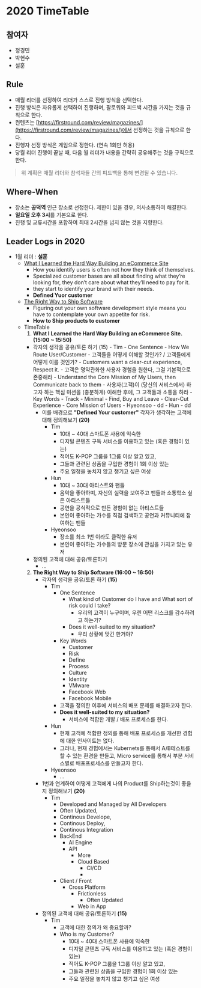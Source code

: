 # 2020 TimeTable

## 참여자

- 정경민
- 박현수
- 설훈


## Rule

- 매월 리더를 선정하여 리더가 스스로 진행 방식을 선택한다.
- 진행 방식은 자유롭게 선택하여 진행하며, 팔로워와 피드백 시간을 가지는 것을 규칙으로 한다.
- 컨텐츠는 [https://firstround.com/review/magazines/](https://firstround.com/review/magazines/)에서 선정하는 것을 규칙으로 한다.
- 진행자 선정 방식은 게임으로 정한다. (연속 1회만 허용)
- 당월 리더 진행이 끝날 때, 다음 월 리더가 내용을 간략히 공유해주는 것을 규칙으로 한다.

> 위 계획은 매월 리더와 참석자들 간의 피드백을 통해 변경될 수 있습니다.

## Where-When

- 장소는 **공덕역** 인근 장소로 선정한다. 제한이 있을 경우, 의사소통하여 해결한다.
- **일요일 오후 3시**를 기본으로 한다.
- 진행 및 교류시간을 포함하여 최대 2시간을 넘지 않는 것을 지향한다.

## Leader Logs in 2020

- 1월 리더 : **설훈**
    - [What I Learned the Hard Way Building an eCommerce Site](https://firstround.com/review/What-I-Learned-the-Hard-Way-Building-an-E-Commerce-Site/)
        - How you identify users is often not how they think of themselves.
        - Specialized customer bases are all about finding what they’re looking for, they don’t care about what they’ll need to pay for it.
        - they start to identify your brand with their needs.
        - **Defined Yuor customer**
    - [The Right Way to Ship Software](https://firstround.com/review/the-right-way-to-ship-software/)
        - Figuring out your own software development style means you have to contemplate your own appetite for risk.
        - **How to Ship products to customer**
    - TimeTable
    	1. **What I Learned the Hard Way Building an eCommerce Site. (15:00 ~ 15:50)**
  	  	- 각자의 생각을 공유/토론 하기 (15)
              - Tim
                  - One Sentence
                      - How We Route User/Customer
                          - 고객들을 어떻게 이해할 것인가? / 고객들에게 어떻게 이를 것인가?
                      - Customers want a clear-cut experience, Respect it.
                          - 고객은 명약관화한 사용자 경험을 원한다, 그걸 기본적으로 존중해라
                      - Understand the Core Mission of My Users, then Communicate back to them
                          - 사용자(고객)이 (당신의 서비스에서) 하고자 하는 핵심 미션을 (충분하게) 이해한 후에, 그 고객들과 소통을 하라
                  - Key Words
                      - Track
                      - Minimal
                      - Find, Buy and Leave
                      - Clear-Cut Experience
                      - Core Mission of Users
              - Hyeonsoo
                  - dd
              - Hun
                  - dd
          - 이를 배경으로 **"Defined Your customer"** 각자가 생각하는 고객에 대해 정의해보기 **(20)**
              - Tim
                  - 10대 ~ 40대 스마트폰 사용에 익숙한
                  - 디지털 콘텐츠 구독 서비스를 이용하고 있는 (혹은 경험이 있는)
                  - 적어도 K-POP 그룹을 1그룹 이상 알고 있고,
                  - 그들과 관련된 상품을 구입한 경험이 1회 이상 있는
                  - 주요 일정을 놓치지 않고 챙기고 싶은 여성
              - Hun
                  - 10대 ~ 30대 아티스트와 팬들
                  - 음악을 좋아하며, 자신의 실력을 보여주고 팬들과 소통학소 싶은 아티스트들
                  - 공연을 공식적으로 만든 경험이 없는 아티스트들
                  - 본인이 좋아하는 가수를 직접 검색하고 공연과 커뮤니티에 참여하는 팬들
              - Hyeonsoo
                  - 장소를 최소 1번 이라도 클릭한 유저
                  - 본인이 좋아하는 가수들의 방문 장소에 관심을 가지고 있는 유저
  	  	- 정의된 고객에 대해 공유/토론하기
      	  	- ...
      2. **The Right Way to Ship Software (16:00 ~ 16:50)**
          - 각자의 생각을 공유/토론 하기 **(15)**
              - Tim
                  - One Sentence
                      - What kind of Customer do I have and What sort of risk could I take?
                          - 우리의 고객이 누구이며, 우린 어떤 리스크를 감수하려고 하는가?
                      - Does it well-suited to my situation?
                          - 우리 상황에 맞긴 한거야?
                  - Key Words
                      - Customer
                      - Risk
                      - Define
                      - Process
                      - Culture
                      - Identity
                      - VMware
                      - Facebook Web
                      - Facebook Mobile
                  - 고객을 정의한 이후에 서비스의 배포 문제를 해결하고자 한다.
                  - **Does it well-suited to my situation?**
                      - 서비스에 적합한 개발 / 배포 프로세스를 한다.
              - Hun
                - 현재 고객에 적합한 정의를 통해 배포 프로세스를 개선한 경험에 대한 인사이트는 없다.
                - 그러나, 현재 경험에서는 Kubernets를 통해서 A/B테스트를 할 수 있는 환경을 만들고, Micro service를 통해서 부분 서비스별로 배포프로세스를 만들고자 한다.
              - Hyeonsoo
                  - ...
          - 1번과 연계하여 어떻게 고객에게 나의 Product를 Ship하는것이 좋을지 정의해보기 **(20)**
              - Tim
                  - Developed and Managed by All Developers
                  - Often Updated,
                  - Continous Develope,
                  - Continous Deploy,
                  - Continous Integration
                  - BackEnd
                      - AI Engine
                      - API
                          - More
                          - Cloud Based
                              - CI/CD
                              -
                  - Client / Front
                      - Cross Platform
                          - Frictionless
                              - Often Updated
                          - Web in App
          - 정의된 고객에 대해 공유/토론하기 **(15)**
              - Tim
                  - 고객에 대한 정의가 왜 중요할까?
                  - Who is my Customer?
                      - 10대 ~ 40대 스마트폰 사용에 익숙한
                      - 디지털 콘텐츠 구독 서비스를 이용하고 있는 (혹은 경험이 있는)
                      - 적어도 K-POP 그룹을 1그룹 이상 알고 있고,
                      - 그들과 관련된 상품을 구입한 경험이 1회 이상 있는
                      - 주요 일정을 놓치지 않고 챙기고 싶은 여성
